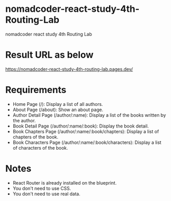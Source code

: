 # nomadcoder-react-study-4th-Routing-Lab

nomadcoder react study 4th Routing Lab

# Result URL as below

https://nomadcoder-react-study-4th-routing-lab.pages.dev/

# Requirements

-   Home Page (/): Display a list of all authors.
-   About Page (/about): Show an about page.
-   Author Detail Page (/author/:name): Display a list of the books written by the author.
-   Book Detail Page (/author/:name/:book): Display the book detail.
-   Book Chapters Page (/author/:name/:book/chapters): Display a list of chapters of the book.
-   Book Characters Page (/author/:name/:book/characters): Display a list of characters of the book.

# Notes

-   React Router is already installed on the blueprint.
-   You don't need to use CSS.
-   You don't need to use real data.
